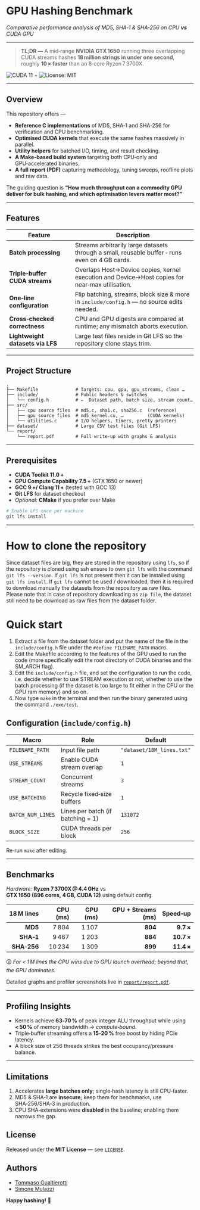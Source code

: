 # GPU Hashing Benchmark

*Comparative performance analysis of MD5, SHA‑1 & SHA‑256 on CPU **vs** CUDA GPU*

---

> **TL;DR —** A mid‑range **NVIDIA GTX 1650** running three overlapping CUDA streams hashes **18 million strings in under one second**, roughly **10 × faster** than an 8‑core Ryzen 7 3700X.

![CUDA 11 +](https://img.shields.io/badge/CUDA-11%2B-green) ![License: MIT](https://img.shields.io/badge/License-MIT-blue)

---

## Overview

This repository offers —

* **Reference C implementations** of MD5, SHA‑1 and SHA‑256 for verification and CPU benchmarking.
* **Optimised CUDA kernels** that execute the same hashes massively in parallel.
* **Utility helpers** for batched I/O, timing, and result checking.
* **A Make‑based build system** targeting both CPU‑only and GPU‑accelerated binaries.
* **A full report (PDF)** capturing methodology, tuning sweeps, roofline plots and raw data.

The guiding question is **“How much throughput can a commodity GPU deliver for bulk hashing, and which optimisation levers matter most?”**

---

## Features

| Feature                          | Description                                                                                     |
| -------------------------------- | ----------------------------------------------------------------------------------------------- |
| **Batch processing**             | Streams arbitrarily large datasets through a small, reusable buffer ‑ runs even on 4 GB cards.  |
| **Triple‑buffer CUDA streams**   | Overlaps Host→Device copies, kernel execution and Device→Host copies for near­‑max utilisation. |
| **One‑line configuration**       | Flip batching, streams, block size & more in `include/config.h` — no source edits needed.       |
| **Cross‑checked correctness**    | CPU and GPU digests are compared at runtime; any mismatch aborts execution.                     |
| **Lightweight datasets via LFS** | Large test files reside in Git LFS so the repository clone stays trim.                          |

---

## Project Structure

```
.
├── Makefile              # Targets: cpu, gpu, gpu_streams, clean …
├── include/              # Public headers & switches
│   └── config.h          # ✏️  Dataset path, batch size, stream count…
├── src/
│   ├── cpu source files  # md5.c, sha1.c, sha256.c  (reference)
│   ├── gpu source files  # md5_kernel.cu, …         (CUDA kernels)
│   └── utilities.c       # I/O helpers, timers, pretty printers
├── dataset/              # Large CSV test files (Git LFS)
└── report/
    └── report.pdf        # Full write‑up with graphs & analysis
```

---

## Prerequisites

* **CUDA Toolkit 11.0 +**
* **GPU Compute Capability 7.5 +** (GTX 1650 or newer)
* **GCC 9 +/ Clang 11 +** (tested with GCC 13)
* **Git LFS** for dataset checkout
* *Optional:* **CMake** if you prefer over Make

```bash
# Enable LFS once per machine
git lfs install
```

---

# How to clone the repository

Since dataset files are big, they are stored in the repository using `lfs`, so if the repository is cloned using ssh ensure to own `git lfs` with the command `git lfs --version`. If `git lfs` is not present then it can be installed using `git lfs install`. If `git lfs` cannot be used / downloaded, then it is required to download manually the datasets from the repository as raw files. \
Please note that in case of repository downloading as `zip file`, the dataset still need to be download as raw files from the dataset folder.

# Quick start

1. Extract a file from the dataset folder and put the name of the file in the `include/config.h` file under the `#define FILENAME_PATH` macro.
2. Edit the Makefile according to the features of the GPU used to run the code (more specifically edit the root directory of CUDA binaries and the SM_ARCH flag).
3. Edit the `include/config.h` file, and set the configuration to run the code, i.e. decide whether to use STREAM execution or not, whether to use the batch processing (if the dataset is too large to fit either in the CPU or the GPU ram memory) and so on.
4. Now type `make` in the terminal and then run the binary generated using the command `./exe/test`.


## Configuration (`include/config.h`)

| Macro             | Role                              | Default                   |
| ----------------- | --------------------------------- | ------------------------- |
| `FILENAME_PATH`   | Input file path                   | `"dataset/18M_lines.txt"` |
| `USE_STREAMS`     | Enable CUDA stream overlap        | `1`                       |
| `STREAM_COUNT`    | Concurrent streams                | `3`                       |
| `USE_BATCHING`    | Recycle fixed‑size buffers        | `1`                       |
| `BATCH_NUM_LINES` | Lines per batch (if batching = 1) | `131072`                  |
| `BLOCK_SIZE`      | CUDA threads per block            | `256`                     |

Re‑run `make` after editing.

---

## Benchmarks

*Hardware:* **Ryzen 7 3700X @ 4.4 GHz** vs **GTX 1650 (896 cores, 4 GB, CUDA 12)** using default config.

|  18 M lines | CPU (ms) | GPU (ms) | GPU + Streams (ms) |   Speed‑up |
| ----------: | -------: | -------: | -----------------: | ---------: |
|     **MD5** |    7 804 |    1 107 |            **804** |  **9.7 ×** |
|   **SHA‑1** |    9 467 |    1 203 |            **884** | **10.7 ×** |
| **SHA‑256** |   10 234 |    1 309 |            **899** | **11.4 ×** |

🛈 *For < 1 M lines the CPU wins due to GPU launch overhead; beyond that, the GPU dominates.*

Detailed graphs and profiler screenshots live in [`report/report.pdf`](report/gpu?programming_report_group2.pdf).

---

## Profiling Insights

* Kernels achieve **63‑70 %** of peak integer ALU throughput while using **< 50 %** of memory bandwidth → *compute‑bound*.
* Triple‑buffer streaming offers a **15‑20 %** free boost by hiding PCIe latency.
* A block size of 256 threads strikes the best occupancy/pressure balance.

---

## Limitations

1. Accelerates **large batches only**; single‑hash latency is still CPU‑faster.
2. MD5 & SHA‑1 are **insecure**; keep them for benchmarks, use SHA‑256/SHA‑3 in production.
3. CPU SHA‑extensions were **disabled** in the baseline; enabling them narrows the gap.


## License

Released under the **MIT License** — see [`LICENSE`](LICENSE).

## Authors
- [Tommaso Gualtierotti](https://github.com/tommasogualtierotti)
- [Simone Mulazzi](https://github.com/mulaz1)

**Happy hashing!** 🚀
